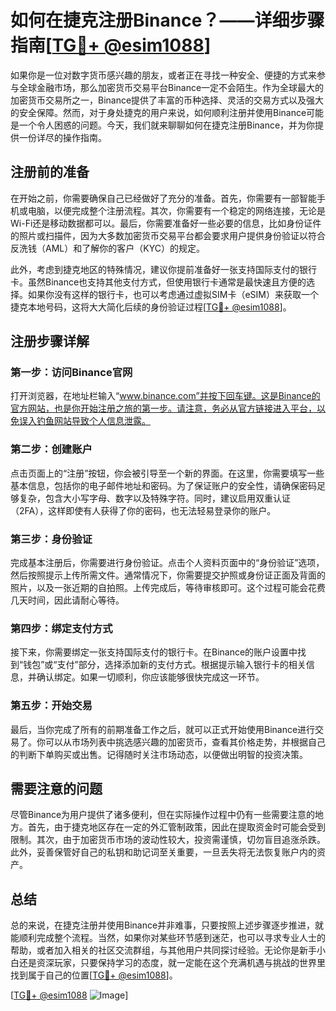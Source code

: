 # 如何在捷克注册Binance？——详细步骤指南[[TG💪+ @esim1088](https://t.me/s/esim1088)]

如果你是一位对数字货币感兴趣的朋友，或者正在寻找一种安全、便捷的方式来参与全球金融市场，那么加密货币交易平台Binance一定不会陌生。作为全球最大的加密货币交易所之一，Binance提供了丰富的币种选择、灵活的交易方式以及强大的安全保障。然而，对于身处捷克的用户来说，如何顺利注册并使用Binance可能是一个令人困惑的问题。今天，我们就来聊聊如何在捷克注册Binance，并为你提供一份详尽的操作指南。

## 注册前的准备

在开始之前，你需要确保自己已经做好了充分的准备。首先，你需要有一部智能手机或电脑，以便完成整个注册流程。其次，你需要有一个稳定的网络连接，无论是Wi-Fi还是移动数据都可以。最后，你需要准备好一些必要的信息，比如身份证件的照片或扫描件，因为大多数加密货币交易平台都会要求用户提供身份验证以符合反洗钱（AML）和了解你的客户（KYC）的规定。

此外，考虑到捷克地区的特殊情况，建议你提前准备好一张支持国际支付的银行卡。虽然Binance也支持其他支付方式，但使用银行卡通常是最快速且方便的选择。如果你没有这样的银行卡，也可以考虑通过虚拟SIM卡（eSIM）来获取一个捷克本地号码，这将大大简化后续的身份验证过程[[TG💪+ @esim1088](https://t.me/s/esim1088)]。

## 注册步骤详解

### 第一步：访问Binance官网

打开浏览器，在地址栏输入“www.binance.com”并按下回车键。这是Binance的官方网站，也是你开始注册之旅的第一步。请注意，务必从官方链接进入平台，以免误入钓鱼网站导致个人信息泄露。

### 第二步：创建账户

点击页面上的“注册”按钮，你会被引导至一个新的界面。在这里，你需要填写一些基本信息，包括你的电子邮件地址和密码。为了保证账户的安全性，请确保密码足够复杂，包含大小写字母、数字以及特殊字符。同时，建议启用双重认证（2FA），这样即使有人获得了你的密码，也无法轻易登录你的账户。

### 第三步：身份验证

完成基本注册后，你需要进行身份验证。点击个人资料页面中的“身份验证”选项，然后按照提示上传所需文件。通常情况下，你需要提交护照或身份证正面及背面的照片，以及一张近期的自拍照。上传完成后，等待审核即可。这个过程可能会花费几天时间，因此请耐心等待。

### 第四步：绑定支付方式

接下来，你需要绑定一张支持国际支付的银行卡。在Binance的账户设置中找到“钱包”或“支付”部分，选择添加新的支付方式。根据提示输入银行卡的相关信息，并确认绑定。如果一切顺利，你应该能够很快完成这一环节。

### 第五步：开始交易

最后，当你完成了所有的前期准备工作之后，就可以正式开始使用Binance进行交易了。你可以从市场列表中挑选感兴趣的加密货币，查看其价格走势，并根据自己的判断下单购买或出售。记得随时关注市场动态，以便做出明智的投资决策。

## 需要注意的问题

尽管Binance为用户提供了诸多便利，但在实际操作过程中仍有一些需要注意的地方。首先，由于捷克地区存在一定的外汇管制政策，因此在提取资金时可能会受到限制。其次，由于加密货币市场的波动性较大，投资需谨慎，切勿盲目追涨杀跌。此外，妥善保管好自己的私钥和助记词至关重要，一旦丢失将无法恢复账户内的资产。

## 总结

总的来说，在捷克注册并使用Binance并非难事，只要按照上述步骤逐步推进，就能顺利完成整个流程。当然，如果你对某些环节感到迷茫，也可以寻求专业人士的帮助，或者加入相关的社区交流群组，与其他用户共同探讨经验。无论你是新手小白还是资深玩家，只要保持学习的态度，就一定能在这个充满机遇与挑战的世界里找到属于自己的位置[[TG💪+ @esim1088](https://t.me/s/esim1088)]。

[[TG💪+ @esim1088](https://t.me/s/esim1088) ![Image](https://i.postimg.cc/4NQfJmqS/Snipaste-2025-05-13-00-14-12.png)]